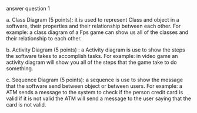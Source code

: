 answer question 1

a.	Class Diagram (5 points): it is used to represent Class and object in a software, their properties and their relationship between each other. For example: a class      diagram of a Fps game can show us all of the classes and their relationship to each other. 
  
  b.	Activity Diagram (5 points) : a Activity diagram is use to show the steps the software takes to accomplish tasks. For example: in video game an activity diagram        will show you all of the steps that the game take to do something.
  
  c.	Sequence Diagram (5 points): a sequence is use to show the message that the software send between object or between users. For example: a ATM sends a message to the   system to check if the person credit card is valid if it is not valid the ATM will send a message to the user saying that the card is not valid.
